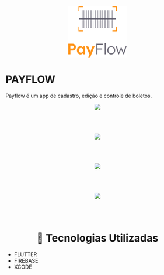 <p align="center">
  <img src="assets/images/logofull.png" />
</p>

<h1>PAYFLOW</h1>

Payflow é um app de cadastro, edição e controle de boletos.
<br>
<p align="center">
  <img src="assets/images/1.png" />
</p>
<br>

<br>
<p align="center">
  <img src="assets/images/2.png" />
</p>
<br>

<br>
<p align="center">
  <img src="assets/images/3.png" />
</p>
<br>

<br>
<p align="center">
  <img src="assets/images/4.png" />
</p>
<br>
<br>

<h1 align="center" > 🧪 Tecnologias Utilizadas </h1>

* FLUTTER
* FIREBASE
* XCODE
